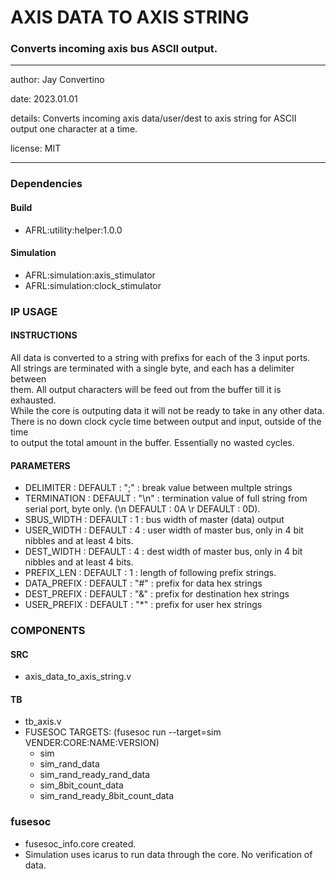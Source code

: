 # AXIS DATA TO AXIS STRING
### Converts incoming axis bus ASCII output.
---

   author: Jay Convertino   
   
   date: 2023.01.01  
   
   details: Converts incoming axis data/user/dest to axis string for ASCII output one character at a time.  
   
   license: MIT   
   
---

### Dependencies
#### Build

  - AFRL:utility:helper:1.0.0
  
#### Simulation

  - AFRL:simulation:axis_stimulator
  - AFRL:simulation:clock_stimulator

### IP USAGE
#### INSTRUCTIONS

All data is converted to a string with prefixs for each of the 3 input ports.  
All strings are terminated with a single byte, and each has a delimiter between   
them. All output characters will be feed out from the buffer till it is exhausted.   
While the core is outputing data it will not be ready to take in any other data.  
There is no down clock cycle time between output and input, outside of the time  
to output the total amount in the buffer. Essentially no wasted cycles.  

#### PARAMETERS

* DELIMITER   : DEFAULT : ";"   : break value between multple strings  
* TERMINATION : DEFAULT : "\n"  : termination value of full string from serial port, byte only. (\n DEFAULT : 0A \r DEFAULT : 0D).  
* SBUS_WIDTH  : DEFAULT : 1     : bus width of master (data) output  
* USER_WIDTH  : DEFAULT : 4     : user width of master bus, only in 4 bit nibbles and at least 4 bits.  
* DEST_WIDTH  : DEFAULT : 4     : dest width of master bus, only in 4 bit nibbles and at least 4 bits.  
* PREFIX_LEN  : DEFAULT : 1     : length of following prefix strings.  
* DATA_PREFIX : DEFAULT : "#"   : prefix for data hex strings  
* DEST_PREFIX : DEFAULT : "&"   : prefix for destination hex strings  
* USER_PREFIX : DEFAULT : "*"   : prefix for user hex strings  

### COMPONENTS
#### SRC

* axis_data_to_axis_string.v
  
#### TB

* tb_axis.v
* FUSESOC TARGETS: (fusesoc run --target=sim VENDER:CORE:NAME:VERSION)
  - sim
  - sim_rand_data
  - sim_rand_ready_rand_data
  - sim_8bit_count_data
  - sim_rand_ready_8bit_count_data

  
### fusesoc

* fusesoc_info.core created.
* Simulation uses icarus to run data through the core. No verification of data.
